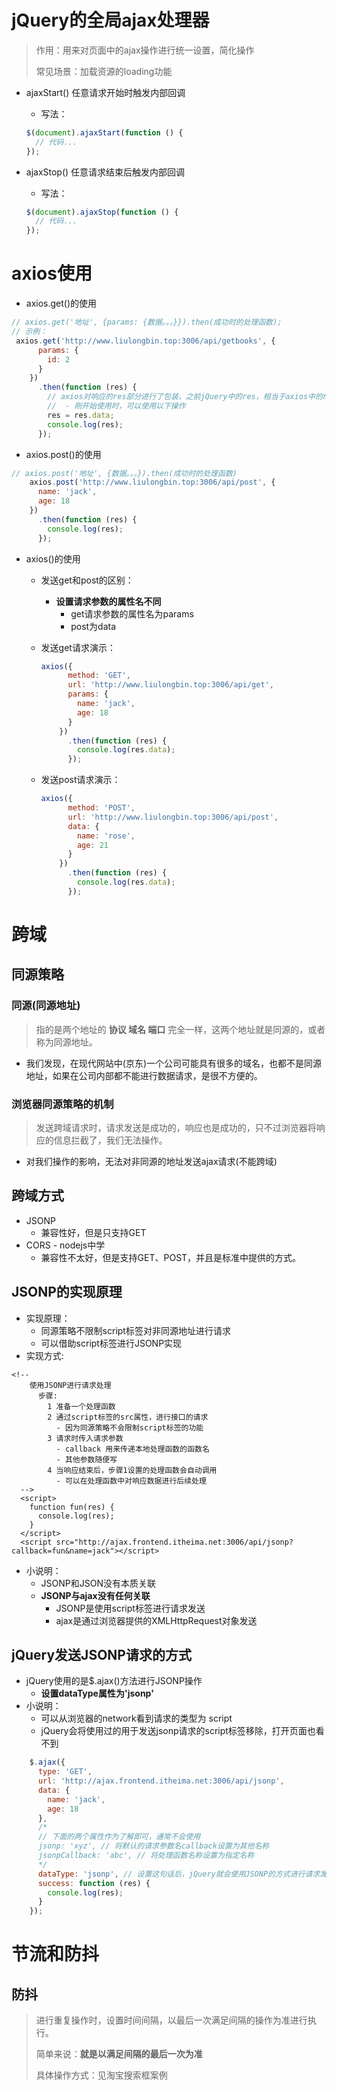 # jQuery的全局ajax处理器

> 作用：用来对页面中的ajax操作进行统一设置，简化操作
>
> 常见场景：加载资源的loading功能

- ajaxStart() 任意请求开始时触发内部回调

  - 写法：

  ```js
  $(document).ajaxStart(function () {
    // 代码...
  });
  ```

- ajaxStop() 任意请求结束后触发内部回调

  - 写法：

  ```js
  $(document).ajaxStop(function () {
    // 代码...
  });
  ```


# axios使用

- axios.get()的使用

```js
// axios.get('地址', {params: {数据。。。}}).then(成功时的处理函数);
// 示例：
 axios.get('http://www.liulongbin.top:3006/api/getbooks', {
      params: {
        id: 2
      }
    })
      .then(function (res) {
        // axios对响应的res部分进行了包装，之前jQuery中的res，相当于axios中的res.data
        //  - 刚开始使用时，可以使用以下操作
        res = res.data;
        console.log(res);
      }); 
```

- axios.post()的使用

```js
// axios.post('地址', {数据。。。}).then(成功时的处理函数)
    axios.post('http://www.liulongbin.top:3006/api/post', {
      name: 'jack',
      age: 18
    })
      .then(function (res) {
        console.log(res);
      });
```

- axios()的使用

  - 发送get和post的区别：
    - **设置请求参数的属性名不同**
      - get请求参数的属性名为params
      - post为data

  - 发送get请求演示：

    ```js
    axios({
          method: 'GET',
          url: 'http://www.liulongbin.top:3006/api/get',
          params: {
            name: 'jack',
            age: 18
          }
        })
          .then(function (res) {
            console.log(res.data);
          });
    ```

  - 发送post请求演示：

    ```js
    axios({
          method: 'POST',
          url: 'http://www.liulongbin.top:3006/api/post',
          data: {
            name: 'rose',
            age: 21
          }
        })
          .then(function (res) {
            console.log(res.data);
          });
    ```

# 跨域

## 同源策略

### 同源(同源地址)

> 指的是两个地址的 **协议 域名 端口** 完全一样，这两个地址就是同源的，或者称为同源地址。

- 我们发现，在现代网站中(京东)一个公司可能具有很多的域名，也都不是同源地址，如果在公司内部都不能进行数据请求，是很不方便的。

### 浏览器同源策略的机制

> 发送跨域请求时，请求发送是成功的，响应也是成功的，只不过浏览器将响应的信息拦截了，我们无法操作。

- 对我们操作的影响，无法对非同源的地址发送ajax请求(不能跨域)

## 跨域方式

- JSONP
  - 兼容性好，但是只支持GET
- CORS - nodejs中学
  - 兼容性不太好，但是支持GET、POST，并且是标准中提供的方式。

## JSONP的实现原理

- 实现原理：
  - 同源策略不限制script标签对非同源地址进行请求
  - 可以借助script标签进行JSONP实现
- 实现方式:

```php+HTML
<!-- 
    使用JSONP进行请求处理
      步骤:
        1 准备一个处理函数
        2 通过script标签的src属性，进行接口的请求
          - 因为同源策略不会限制script标签的功能
        3 请求时传入请求参数
          - callback 用来传递本地处理函数的函数名
          - 其他参数随便写
        4 当响应结束后，步骤1设置的处理函数会自动调用
          - 可以在处理函数中对响应数据进行后续处理
  -->
  <script>
    function fun(res) {
      console.log(res);
    }
  </script>
  <script src="http://ajax.frontend.itheima.net:3006/api/jsonp?callback=fun&name=jack"></script>

```

- 小说明：
  - JSONP和JSON没有本质关联
  - **JSONP与ajax没有任何关联**
    - JSONP是使用script标签进行请求发送
    - ajax是通过浏览器提供的XMLHttpRequest对象发送

## jQuery发送JSONP请求的方式

- jQuery使用的是$.ajax()方法进行JSONP操作
  - **设置dataType属性为'jsonp'**
- 小说明：
  - 可以从浏览器的network看到请求的类型为 script 
  - jQuery会将使用过的用于发送jsonp请求的script标签移除，打开页面也看不到

```js
	$.ajax({
      type: 'GET',
      url: 'http://ajax.frontend.itheima.net:3006/api/jsonp',
      data: {
        name: 'jack',
        age: 18
      },
      /* 
      // 下面的两个属性作为了解即可，通常不会使用
      jsonp: 'xyz', // 将默认的请求参数名callback设置为其他名称
      jsonpCallback: 'abc', // 将处理函数名称设置为指定名称
      */
      dataType: 'jsonp', // 设置这句话后，jQuery就会使用JSONP的方式进行请求发送
      success: function (res) {
        console.log(res);
      }
    });
```

# 节流和防抖

## 防抖

> 进行重复操作时，设置时间间隔，以最后一次满足间隔的操作为准进行执行。
>
> 简单来说：**就是以满足间隔的最后一次为准**
>
> 具体操作方式：见淘宝搜索框案例

